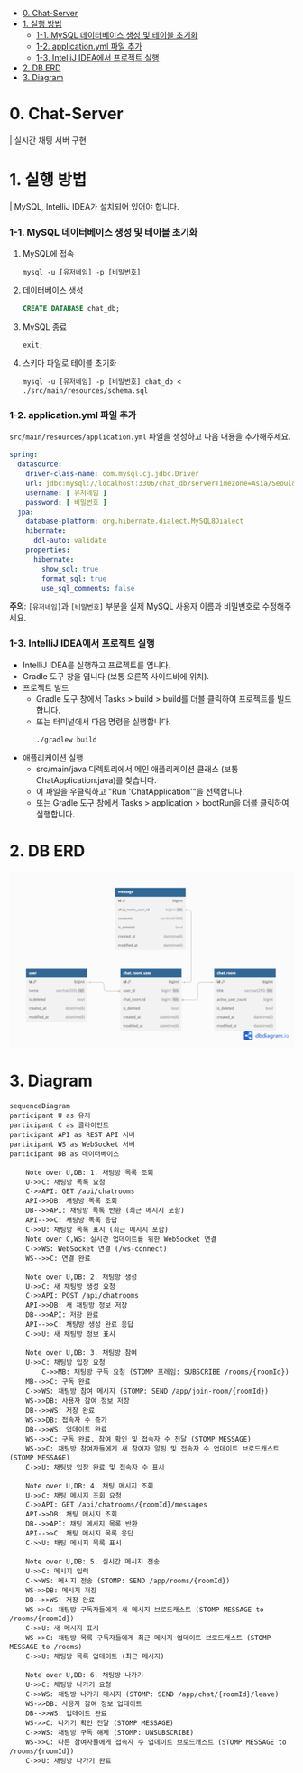 - [0. Chat-Server](#0-chat-server)
- [1. 실행 방법](#1-실행-방법)
    - [1-1. MySQL 데이터베이스 생성 및 테이블 초기화](#1-1-mysql-데이터베이스-생성-및-테이블-초기화)
    - [1-2. application.yml 파일 추가](#1-2-applicationyml-파일-추가)
    - [1-3. IntelliJ IDEA에서 프로젝트 실행](#1-3-intellij-idea에서-프로젝트-실행)
- [2. DB ERD](#2-db-erd)
- [3. Diagram](#3-diagram)

# 0. Chat-Server

| 실시간 채팅 서버 구현

# 1. 실행 방법

| MySQL, IntelliJ IDEA가 설치되어 있어야 합니다.

### 1-1. MySQL 데이터베이스 생성 및 테이블 초기화

1. MySQL에 접속
   ```
   mysql -u [유저네임] -p [비밀번호]
   ```

2. 데이터베이스 생성
   ```sql
   CREATE DATABASE chat_db;
   ```

3. MySQL 종료
   ```
   exit;
   ```

4. 스키마 파일로 테이블 초기화
   ```
   mysql -u [유저네임] -p [비밀번호] chat_db < ./src/main/resources/schema.sql
   ```

### 1-2. application.yml 파일 추가

`src/main/resources/application.yml` 파일을 생성하고 다음 내용을 추가해주세요.

```yaml
spring:
  datasource:
    driver-class-name: com.mysql.cj.jdbc.Driver
    url: jdbc:mysql://localhost:3306/chat_db?serverTimezone=Asia/Seoul&characterEncoding=UTF-8
    username: [ 유저네임 ]
    password: [ 비밀번호 ]
  jpa:
    database-platform: org.hibernate.dialect.MySQL8Dialect
    hibernate:
      ddl-auto: validate
    properties:
      hibernate:
        show_sql: true
        format_sql: true
        use_sql_comments: false
```

**주의**: `[유저네임]`과 `[비밀번호]` 부분을 실제 MySQL 사용자 이름과 비밀번호로 수정해주세요.

### 1-3. IntelliJ IDEA에서 프로젝트 실행

- IntelliJ IDEA를 실행하고 프로젝트를 엽니다.
- Gradle 도구 창을 엽니다 (보통 오른쪽 사이드바에 위치).
- 프로젝트 빌드
    - Gradle 도구 창에서 Tasks > build > build를 더블 클릭하여 프로젝트를 빌드합니다.
    - 또는 터미널에서 다음 명령을 실행합니다.
      ```
      ./gradlew build
      ```
- 애플리케이션 실행
    - src/main/java 디렉토리에서 메인 애플리케이션 클래스 (보통 ChatApplication.java)를 찾습니다.
    - 이 파일을 우클릭하고 "Run 'ChatApplication'"을 선택합니다.
    - 또는 Gradle 도구 창에서 Tasks > application > bootRun을 더블 클릭하여 실행합니다.

# 2. DB ERD

![ERD](./img/chat-server-db.png)

# 3. Diagram

```mermaid
sequenceDiagram
participant U as 유저
participant C as 클라이언트
participant API as REST API 서버
participant WS as WebSocket 서버
participant DB as 데이터베이스

    Note over U,DB: 1. 채팅방 목록 조회
    U->>C: 채팅방 목록 요청
    C->>API: GET /api/chatrooms
    API->>DB: 채팅방 목록 조회
    DB-->>API: 채팅방 목록 반환 (최근 메시지 포함)
    API-->>C: 채팅방 목록 응답
    C->>U: 채팅방 목록 표시 (최근 메시지 포함)
    Note over C,WS: 실시간 업데이트를 위한 WebSocket 연결
    C->>WS: WebSocket 연결 (/ws-connect)
    WS-->>C: 연결 완료

    Note over U,DB: 2. 채팅방 생성
    U->>C: 새 채팅방 생성 요청
    C->>API: POST /api/chatrooms
    API->>DB: 새 채팅방 정보 저장
    DB-->>API: 저장 완료
    API-->>C: 채팅방 생성 완료 응답
    C->>U: 새 채팅방 정보 표시

    Note over U,DB: 3. 채팅방 참여
    U->>C: 채팅방 입장 요청
		C->>MB: 채팅방 구독 요청 (STOMP 프레임: SUBSCRIBE /rooms/{roomId})
    MB-->>C: 구독 완료
    C->>WS: 채팅방 참여 메시지 (STOMP: SEND /app/join-room/{roomId})
    WS->>DB: 사용자 참여 정보 저장
    DB-->>WS: 저장 완료
    WS->>DB: 접속자 수 증가
    DB-->>WS: 업데이트 완료
    WS-->>C: 구독 완료, 참여 확인 및 접속자 수 전달 (STOMP MESSAGE)
    WS->>C: 채팅방 참여자들에게 새 참여자 알림 및 접속자 수 업데이트 브로드캐스트 (STOMP MESSAGE)
    C->>U: 채팅방 입장 완료 및 접속자 수 표시

    Note over U,DB: 4. 채팅 메시지 조회
    U->>C: 채팅 메시지 조회 요청
    C->>API: GET /api/chatrooms/{roomId}/messages
    API->>DB: 채팅 메시지 조회
    DB-->>API: 채팅 메시지 목록 반환
    API-->>C: 채팅 메시지 목록 응답
    C->>U: 채팅 메시지 목록 표시

    Note over U,DB: 5. 실시간 메시지 전송
    U->>C: 메시지 입력
    C->>WS: 메시지 전송 (STOMP: SEND /app/rooms/{roomId})
    WS->>DB: 메시지 저장
    DB-->>WS: 저장 완료
    WS->>C: 채팅방 구독자들에게 새 메시지 브로드캐스트 (STOMP MESSAGE to /rooms/{roomId})
    C->>U: 새 메시지 표시
    WS->>C: 채팅방 목록 구독자들에게 최근 메시지 업데이트 브로드캐스트 (STOMP MESSAGE to /rooms)
    C->>U: 채팅방 목록 업데이트 (최근 메시지)

    Note over U,DB: 6. 채팅방 나가기
    U->>C: 채팅방 나가기 요청
    C->>WS: 채팅방 나가기 메시지 (STOMP: SEND /app/chat/{roomId}/leave)
    WS->>DB: 사용자 참여 정보 업데이트
    DB-->>WS: 업데이트 완료
    WS->>C: 나가기 확인 전달 (STOMP MESSAGE)
    C->>WS: 채팅방 구독 해제 (STOMP: UNSUBSCRIBE)
    WS->>C: 다른 참여자들에게 접속자 수 업데이트 브로드캐스트 (STOMP MESSAGE to /rooms/{roomId})
    C->>U: 채팅방 나가기 완료
```
